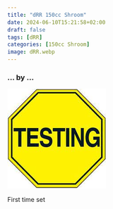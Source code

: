 ```yaml
---
title: "dRR 150cc Shroom"
date: 2024-06-10T15:21:58+02:00
draft: false
tags: [dRR]
categories: [150cc Shroom]
image: dRR.webp
---
```

### ... by ...
![Nothing there](testing.jpg)

First time set